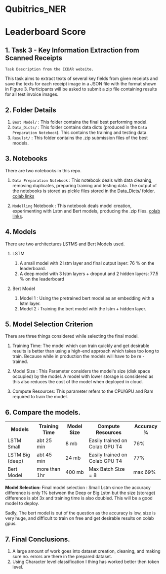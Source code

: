 # Qubitrics_NER

# Leaderboard Score
[](images/results.)


## 1. Task 3 - Key Information Extraction from Scanned Receipts

    Task Description from the ICDAR website.

  This task aims to extract texts of several key fields from given receipts and save the texts for each receipt image in a JSON file with the format shown in Figure 3. Participants will be asked to submit a zip file containing results for all test invoice images. 


## 2. Folder Details

  1. `Best Model/`  : This folder contains the final best performing model.
  2. `Data_Dicts/` : This folder contains data dicts (produced in the `Data Preparation Notebook`). This contains the training and testing data. 
  3. `Resulst/` : This folder contains the .zip submission files of the best models. 
  
  
## 3. Notebooks

There are two notebooks in this repo. 

  1. `Data Preparation Notebook` : This notebook deals with data cleaning, removing duplicates, preparing training and testing data. The output of the notebooks is stored as pickle files stored in the Data_Dicts/ folder. [colab links]()
  
  2. `Modelling` Notebook : This notebook deals model creation, experimenting with Lstm and Bert models, producing the .zip files.
  [colab links](https://colab.research.google.com/drive/1p4jm0FylSIBo71nzNDpUeMCJFxRsUCEH?usp=sharing).
  

## 4. Models

There are two architectures LSTMS and Bert Models used.

1. LSTM 
    1. A small model with 2 lstm layer and final output layer: 76 % on the leaderboard. 
    2. A deep model with 3 lstm layers + dropout and 2 hidden layers: 77.5 % on the leaderboard
 
2.  Bert Model
    1. Model 1 :  Using the pretrained bert model as an embedding with a  lstm layer. 
    2. Model 2 : Training the bert model with the lstm + hidden layer. 
    
  
## 5. Model Selection Criterion
   There are three things considered while selecting the final model. 
   
   1. Training Time: The model which can train quickly and get desirable results is better than using a high-end approach which takes too long to train. Because while in production the models will have to be re - trained.

   2. Model Size : This Parameter considers the model's size (disk space occupied) by the model. A model with lower storage is considered as this also reduces the cost of the model when deployed in cloud.
  
   3. Compute Resources: This parameter refers to the CPU/GPU and Ram required to train the model.

## 6. Compare the models.
  
  
  <table>
  <tr>
  <th> Models </th>
  <th> Training Time </th>
  <th>Model Size</th>
  <th>Compute Resources</th>
  <th>Accuracy % </th>  
  </tr>
  <tr>
    <td> LSTM Small </td>
    <td> abt 25 min </td>
    <td> 8 mb </td>
    <td> Easily trained on Colab GPU T4 </td>
    <td> 76% </td>
  </tr>  
  <tr>
    <td> LSTM Big (deep) </td>
    <td> abt 45 min </td>
    <td> 24 mb </td>
    <td>Easily trained on Colab GPU T4</td>
    <td> 77% </td>
  </tr>  
   <tr>
    <td> Bert Model </td>
    <td> more than 1hr </td>
    <td> 400 mb </td>
    <td>Max Batch Size = 8</td>
    <td> max 69% </td> 
  </tr>  
 </table>

**Model Selection:**
Final model selection : Small Lstm since the accuracy difference is only 1%  between the Deep or Big Lstm but the size (storage) difference is abt 3x and training time is also doubled. This will be a good model to deploy. 

Sadly, The bert model is out of the question as the accuracy is low, size is very huge, and difficult to train on free and get desirable results on colab gpus.

## 7. Final Conclusions.
1. A large amount of work goes into dataset creation, cleaning, and making sure no. errors are there in the prepared dataset.  
2. Using Character level classification I thing has worked better then token level.
  



